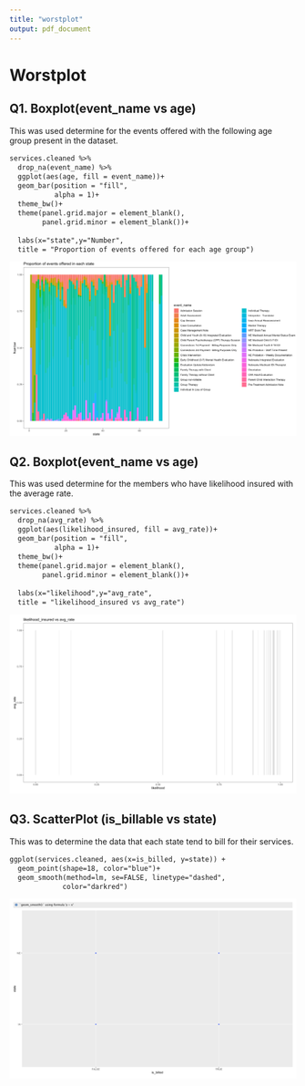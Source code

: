 ```yaml
---
title: "worstplot"
output: pdf_document
---
```

# Worstplot

## Q1. Boxplot(event_name vs age)

This was used determine for the events offered with the following age group present in the dataset.
```{r}
services.cleaned %>%
  drop_na(event_name) %>%
  ggplot(aes(age, fill = event_name))+
  geom_bar(position = "fill",
           alpha = 1)+
  theme_bw()+
  theme(panel.grid.major = element_blank(),
        panel.grid.minor = element_blank())+
         
  labs(x="state",y="Number",
  title = "Proportion of events offered for each age group")
```

![](image/fig_1.png)<!-- -->




## Q2. Boxplot(event_name vs age)

This was used determine for the members who have likelihood insured with the average rate.
```{r}
services.cleaned %>%
  drop_na(avg_rate) %>%
  ggplot(aes(likelihood_insured, fill = avg_rate))+
  geom_bar(position = "fill",
           alpha = 1)+
  theme_bw()+
  theme(panel.grid.major = element_blank(),
        panel.grid.minor = element_blank())+
         
  labs(x="likelihood",y="avg_rate",
  title = "likelihood_insured vs avg_rate")
```

![](image/fig_2.png)<!-- -->



## Q3. ScatterPlot (is_billable vs state)

This was to determine the data that each state tend to bill for their services.

```{r}
ggplot(services.cleaned, aes(x=is_billed, y=state)) + 
  geom_point(shape=18, color="blue")+
  geom_smooth(method=lm, se=FALSE, linetype="dashed",
             color="darkred")
```

![](image/fig_3.png)<!-- -->
